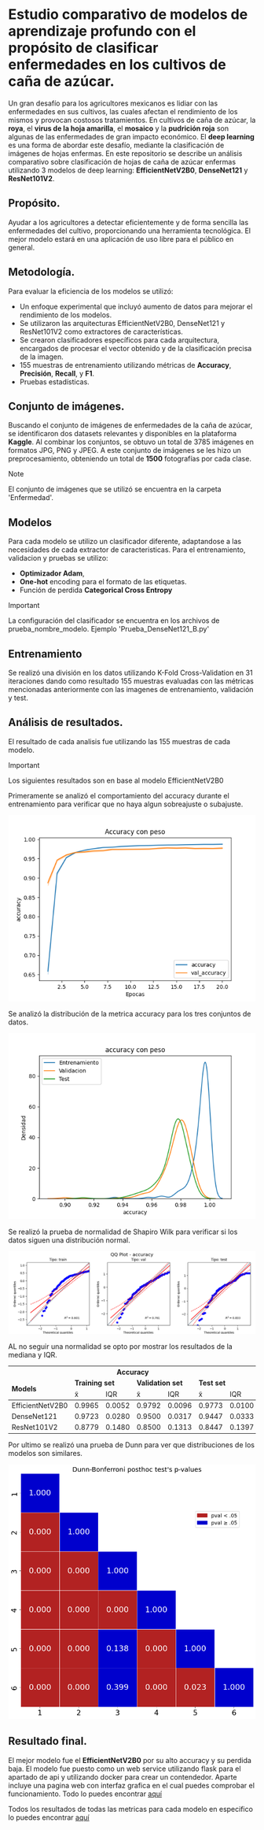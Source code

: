 # Estudio comparativo de modelos de aprendizaje profundo con el propósito de clasificar enfermedades en los cultivos de caña de azúcar.

Un gran desafío para los agricultores mexicanos es lidiar con las enfermedades en sus cultivos, las cuales afectan el rendimiento de los mismos y provocan costosos tratamientos. 
En cultivos de caña de azúcar, la __roya__, el __virus de la hoja amarilla__, el __mosaico__ y la __pudrición roja__ son algunas de las enfermedades de gran impacto económico. 
El __deep learning__ es una forma de abordar este desafío, mediante la clasificación de imágenes de hojas enfermas.
En este repositorio se describe un análisis comparativo sobre clasificación de hojas de caña de azúcar enfermas utilizando 3 modelos de deep learning: __EfficientNetV2B0__, __DenseNet121__ y __ResNet101V2__.

## Propósito.
Ayudar a los agricultores a detectar eficientemente y de forma sencilla las enfermedades del cultivo, proporcionando una herramienta tecnológica. 
El mejor modelo estará en una aplicación de uso libre para el público en general.

## Metodología.
Para evaluar la eficiencia de los modelos se utilizó:
* Un enfoque experimental que incluyó aumento de datos para mejorar el rendimiento de los modelos.
* Se utilizaron las arquitecturas EfficientNetV2B0, DenseNet121 y ResNet101V2 como extractores de características.
* Se crearon clasificadores específicos para cada arquitectura, encargados de procesar el vector obtenido y de la clasificación precisa de la imagen.
* 155 muestras de entrenamiento utilizando métricas de __Accuracy__, __Precisión__, __Recall__, y __F1__.
* Pruebas estadísticas.

## Conjunto de imágenes.
Buscando el conjunto de imágenes de enfermedades de la caña de azúcar, se identificaron dos datasets relevantes y disponibles en la plataforma __Kaggle__. Al combinar los conjuntos, se obtuvo un total de 3785 imágenes en formatos JPG, PNG y JPEG. A este conjunto de imágenes se les hizo un preprocesamiento, obteniendo un total de __1500__ fotografías por cada clase.

> [!NOTE]  
> El conjunto de imágenes que se utilizó se encuentra en la carpeta 'Enfermedad'.

## Modelos
Para cada modelo se utilizo un clasificador diferente, adaptandose a las necesidades de cada extractor de caracteristicas. Para el entrenamiento, validacion y pruebas se utilizo:
* __Optimizador Adam__,
* __One-hot__ encoding para el formato de las etiquetas.
* Función de perdida __Categorical Cross Entropy__

> [!IMPORTANT]  
> La configuración del clasificador se encuentra en los archivos de prueba_nombre_modelo. Ejemplo 'Prueba_DenseNet121_B.py'

## Entrenamiento
Se realizó una división en los datos utilizando K-Fold Cross-Validation en 31 iteraciones dando como resultado 155 muestras evaluadas con las métricas mencionadas anteriormente con las imagenes de entrenamiento, validación y test.

## Análisis de resultados.
El resultado de cada analisis fue utilizando las 155 muestras de cada modelo.

> [!IMPORTANT]  
> Los siguientes resultados son en base al modelo EfficientNetV2B0

Primeramente se analizó el comportamiento del accuracy durante el entrenamiento para verificar que no haya algun sobreajuste o subajuste.

![''](Pruebas_Estadisticas/EfficientNetV2B0/Graficas_EfficientNetV2B0/History/lineplot_accuracy_cp.png)

Se analizó la distribución de la metrica accuracy para los tres conjuntos de datos.

![''](Pruebas_Estadisticas/EfficientNetV2B0/Graficas_EfficientNetV2B0/Metricas/Densidad%20con%20pesos/Metrica_accuracy_cp.png)

Se realizó la prueba de normalidad de Shapiro Wilk para verificar si los datos siguen una distribución normal.

![''](Pruebas%20de%20normalidad/qqplot/Efficientnetv2b0%20con%20pesos%20imagenet/qqplot_accuracy.png)

AL no seguir una normalidad se opto por mostrar los resultados de la mediana y IQR.

<table>
  <thead>
  <tr>
    <th colspan="7">Accuracy</th>
  </tr>
   <tr>
    <td rowspan="2"><b>Models</b></td>
    <td colspan="2"><b>Training set</b></td>
    <td colspan="2"><b>Validation set</b></td>
    <td colspan="2"><b>Test set</b></td>
  </tr>
  <tr>
    <td>&#x0078;&#x0303;</td>
    <td>IQR</td>
    <td>&#x0078;&#x0303;</td>
    <td>IQR</td>
    <td>&#x0078;&#x0303;</td>
    <td>IQR</td>
  </tr>
</thead>
<tbody>
    <tr>
        <td>EfficientNetV2B0</td>
        <td>0.9965</td>
        <td>0.0052</td>
        <td>0.9792</td>
        <td>0.0096</td>
        <td>0.9773</td>
        <td>0.0100 </td>
    </tr>
    <tr>
          <td>DenseNet121</td>
          <td>0.9723</td>
          <td>0.0280</td>
          <td>0.9500</td>
          <td>0.0317</td>
          <td>0.9447</td>
          <td>0.0333 </td>
      </tr>
      <tr>
          <td>ResNet101V2</td>
          <td>0.8779</td>
          <td>0.1480</td>
          <td>0.8500</td>
          <td>0.1313</td>
          <td>0.8447</td>
          <td>0.1397 </td>
      </tr>
</tbody>
</table>

Por ultimo se realizó una prueba de Dunn para ver que distribuciones de los modelos son similares.

![''](Prueba%20Dunn/Dunn-Bonferroni.png)

## Resultado final.
El mejor modelo fue el __EfficientNetV2B0__ por su alto accuracy y su perdida baja. El modelo fue puesto como un web service utilizando flask para el apartado de api y utilizando docker para crear un contendedor. Aparte incluye una pagina web con interfaz grafica en el cual puedes comprobar el funcionamiento. Todo lo puedes encontrar [aquí](https://github.com/JesusDMM/Modelo_IA_Docker)

Todos los resultados de todas las metricas para cada modelo en especifico lo puedes encontrar [aquí](https://github.com/JesusDMM/SugarCane)
